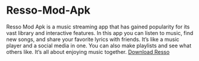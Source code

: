 # Resso-Mod-Apk
Resso Mod Apk is a music streaming app that has gained popularity for its vast library and interactive features. In this app you can listen to music, find new songs, and share your favorite lyrics with friends. It’s like a music player and a social media in one. You can also make playlists and see what others like. It’s all about enjoying music together.
[Download Resso](https://ressopremiumapks.com/)
